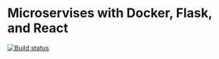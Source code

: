 # Microservises with Docker, Flask, and React

[![Build status](https://travis-ci.org/nifigator/testdriven-app.svg?branch=master)](https://travis-ci.org/nifigator/testdriven-app)
